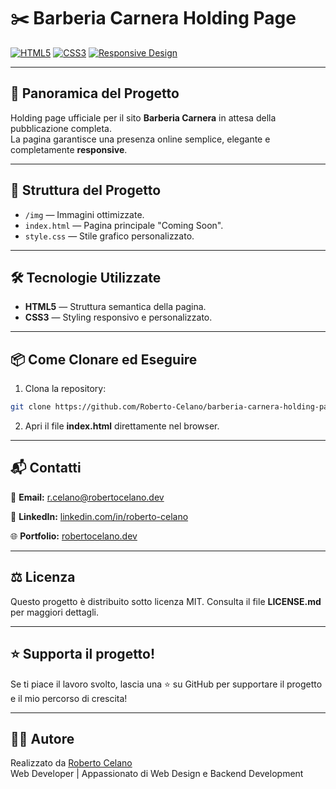 # ✂️ Barberia Carnera Holding Page

[![HTML5](https://img.shields.io/badge/HTML5-E34F26?style=for-the-badge&logo=html5&logoColor=white)]()
[![CSS3](https://img.shields.io/badge/CSS3-1572B6?style=for-the-badge&logo=css3&logoColor=white)]()
[![Responsive Design](https://img.shields.io/badge/Responsive-Design-2ea44f?style=for-the-badge)]()

---

## 📄 Panoramica del Progetto

Holding page ufficiale per il sito **Barberia Carnera** in attesa della pubblicazione completa.  
La pagina garantisce una presenza online semplice, elegante e completamente **responsive**.

---

## 📁 Struttura del Progetto

- `/img` — Immagini ottimizzate.
- `index.html` — Pagina principale "Coming Soon".
- `style.css` — Stile grafico personalizzato.

---

## 🛠️ Tecnologie Utilizzate

- **HTML5** — Struttura semantica della pagina.
- **CSS3** — Styling responsivo e personalizzato.

---

## 📦 Come Clonare ed Eseguire

1. Clona la repository:

```bash
git clone https://github.com/Roberto-Celano/barberia-carnera-holding-page-presentazione.git
```
2. Apri il file **index.html** direttamente nel browser.

---

## 📬 Contatti
  📧 **Email:** [r.celano@robertocelano.dev](mailto:r.celano@robertocelano.dev)

  💼 **LinkedIn:** [linkedin.com/in/roberto-celano](https://www.linkedin.com/in/roberto-celano)

  🌐 **Portfolio:** [robertocelano.dev](https://www.robertocelano.dev)

---

## ⚖️ Licenza
Questo progetto è distribuito sotto licenza MIT.
Consulta il file **LICENSE.md** per maggiori dettagli.

---

## ⭐ Supporta il progetto!
Se ti piace il lavoro svolto, lascia una ⭐ su GitHub per supportare il progetto e il mio percorso di crescita!

---

## 👨‍💻 Autore
Realizzato da [Roberto Celano](https://www.robertocelano.dev)  
Web Developer | Appassionato di Web Design e Backend Development
